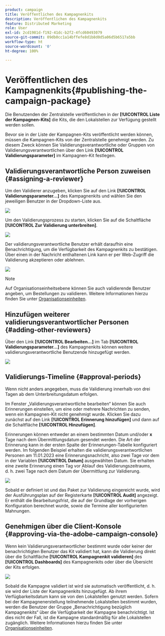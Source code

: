 ```yaml
---
product: campaign
title: Veröffentlichen des Kampagnenkits
description: Veröffentlichen des Kampagnenkits
feature: Distributed Marketing
role: User
exl-id: 2cd1981d-f192-41dc-b2f2-4fcd60493079
source-git-commit: 09db0cc1a14bffefe8d1b8d0d5a06d5b6517a5bb
workflow-type: ht
source-wordcount: '0'
ht-degree: 100%

---
```


# Veröffentlichen des Kampagnenkits{#publishing-the-campaign-package}

Die Benutzenden der Zentralstelle veröffentlichen in der **[!UICONTROL Liste der Kampagnen-Kits]** die Kits, die den Lokalstellen zur Verfügung gestellt werden sollen.

Bevor sie in der Liste der Kampagnen-Kits veröffentlicht werden können, müssen die Kampagnen-Kits von der Zentralstelle genehmigt werden. Zu diesem Zweck können Sie Validierungsverantwortliche oder Gruppen von Validierungsverantwortlichen über den Link **[!UICONTROL Validierungsparameter]** im Kampagnen-Kit festlegen.

## Validierungsverantwortliche Person zuweisen {#assigning-a-reviewer}

Um den Validierer anzugeben, klicken Sie auf den Link **[!UICONTROL Validierungsparameter...]** des Kampagnenkits und wählen Sie den jeweiligen Benutzer in der Dropdown-Liste aus.

![](assets/s_advuser_mkg_dist_define_valid.png)

Um den Validierungsprozess zu starten, klicken Sie auf die Schaltfläche **[!UICONTROL Zur Validierung unterbreiten]**.

![](assets/s_advuser_mkg_dist_valid_process.png)

Der validierungsverantwortliche Benutzer erhält daraufhin eine Benachrichtigung, um die Verfügbarkeit des Kampagnenkits zu bestätigen. Über einen in der Nachricht enthaltenen Link kann er per Web-Zugriff die Validierung akzeptieren oder ablehnen.

![](assets/s_advuser_mkg_dist_valid_process1.png)

>[!NOTE]
>
>Auf Organisationseinheitsebene können Sie auch validierende Benutzer angeben, um Bestellungen zu validieren. Weitere Informationen hierzu finden Sie unter [Organisationseinheiten](about-distributed-marketing.md#organizational-entities).

## Hinzufügen weiterer validierungsverantwortlicher Personen {#adding-other-reviewers}

Über den Link **[!UICONTROL Bearbeiten...]** im Tab **[!UICONTROL Validierungsparameter...]** des Kampagnenkits können weitere validierungsverantwortliche Benutzende hinzugefügt werden.

![](assets/s_advuser_mkg_dist_select_op_valid.png)

## Validierungs-Timeline {#approval-periods}

Wenn nicht anders angegeben, muss die Validierung innerhalb von drei Tagen ab dem Unterbreitungsdatum erfolgen.

Im Fenster „Validierungsverantwortliche bearbeiten“ können Sie auch Erinnerungen einstellen, um eine oder mehrere Nachrichten zu senden, wenn ein Kampagnen-Kit nicht genehmigt wurde. Klicken Sie dazu zunächst auf den Link **[!UICONTROL Erinnerung hinzufügen]** und dann auf die Schaltfläche **[!UICONTROL Hinzufügen]**.

Erinnerungen können entweder an einem bestimmten Datum und/oder **x** Tage nach dem Übermittlungsdatum gesendet werden. Die Art der Erinnerung kann in der ersten Spalte der Erinnerungen-Tabelle konfiguriert werden. Im folgenden Beispiel erhalten die validierungsverantwortlichen Personen am 11.01.2023 eine Erinnerungsnachricht, also zwei Tage vor dem in der Variablen **[!UICONTROL Datum]** ausgewählten Datum. Sie erhalten eine zweite Erinnerung einen Tag vor Ablauf des Validierungszeitraums, d. h. zwei Tage nach dem Datum der Übermittlung zur Validierung.

![](assets/s_advuser_mkg_dist_reminder_planning.png)

Sobald er definiert ist und das Paket zur Validierung eingereicht wurde, wird der Ausführungsplan auf der Registerkarte **[!UICONTROL Audit]** angezeigt. Er enthält die Bearbeitungsfrist, die auf der Grundlage der vorherigen Konfiguration berechnet wurde, sowie die Termine aller konfigurierten Mahnungen.

## Genehmigen über die Client-Konsole {#approving-via-the-adobe-campaign-console}

Wenn kein Validierungsverantwortlicher bestimmt wurde oder keiner der benachrichtigten Benutzer das Kit validiert hat, kann die Validierung direkt über die Schaltfläche **[!UICONTROL Kampagnenkit validieren]** des **[!UICONTROL Dashboards]** des Kampagnenkits oder über die Übersicht der Kits erfolgen.

![](assets/s_advuser_mkg_dist_valid_button.png)

Sobald die Kampagne validiert ist wird sie automatisch veröffentlicht, d. h. sie wird der Liste der Kampagnenkits hinzugefügt. Ab ihrem Verfügbarkeitsdatum kann sie von den Lokalstellen genutzt werden. Sofern bei der Kampagnenerstellung teilnehmende Lokalstellen bestimmt wurden, werden die Benutzer der Gruppe „Benachrichtigung bezüglich Kampagnenkits“ über die Verfügbarkeit der Kampagne benachrichtigt. Ist dies nicht der Fall, ist die Kampagne standardmäßig für alle Lokalstellen zugänglich. Weitere Informationen hierzu finden Sie unter [Organisationseinheiten](about-distributed-marketing.md#organizational-entities).
